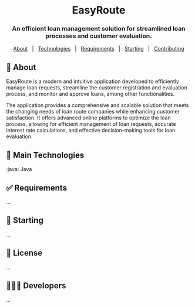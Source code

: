 <div align="center">
  <h1>EasyRoute</h1>
  <h3>An efficient loan management solution for streamlined loan processes and customer evaluation.</h3>
</div>

<!--
<p align="center">
  <a href="https://github.com/ManuelMatancero/EasyRoute/fork" target="_blank">
    <img src="https://img.shields.io/github/forks//loan-route-management-app?" alt="Badge showing the total number of project forks"/>
  </a>

  <a href="https://github.com/ManuelMatancero/EasyRoute/stargazers" target="_blank">
    <img src="https://img.shields.io/github/stars/ManuelMatancero/EasyRoute?" alt="Badge showing the total number of project stars"/>
  </a>

  <a href="https://github.com/ManuelMatancero/EasyRoute/commits/main" target="_blank">
    <img src="https://img.shields.io/github/commit-activity/m/ManuelMatancero/EasyRoute?" alt="Badge showing average commit frequency per month"/>
  </a>

  <a href="https://github.com/ManuelMatancero/EasyRoute/commits/main" target="_blank">
    <img src="https://img.shields.io/github/last-commit/ManuelMatancero/EasyRoute?" alt="Badge showing the date of the last commit"/>
  </a>

  <a href="https://github.com/ManuelMatancero/EasyRoute/issues" target="_blank">
    <img src="https://img.shields.io/github/issues/ManuelMatancero/EasyRoute?" alt="Badge showing the total number of project issues"/>
  </a>

  <a href="https://github.com/ManuelMatancero/EasyRoute/pulls" target="_blank">
    <img src="https://img.shields.io/github/issues-pr/ManuelMatancero/EasyRoute?" alt="Badge showing the total number of project pull-requests"/>
  </a>

  <a href="https://github.com/ManuelMatancero/EasyRoute/LICENSE.md" target="_blank">
    <img alt="Badge showing project license type" src="https://img.shields.io/github/license/ManuelMatancero/EasyRoute?color=f85149">
  </a>
</p>
-->

<p align="center">
  <a href="#dart-about">About</a> &#xa0; | &#xa0;
  <a href="#rocket-main-technologies">Technologies</a> &#xa0; | &#xa0;
  <a href="#white_check_mark-requirements">Requirements</a> &#xa0; | &#xa0;
  <a href="#checkered_flag-starting">Starting</a> &#xa0; | &#xa0;
  <a href="https://github.com/ManuelMatancero/loan-route-management-app">Contributing</a>
</p>

## :dart: About

EasyRoute is a modern and intuitive application developed to efficiently manage loan requests, streamline the customer registration and evaluation process, and monitor and approve loans, among other functionalities.

The application provides a comprehensive and scalable solution that meets the changing needs of loan route companies while enhancing customer satisfaction. It offers advanced online platforms to optimize the loan process, allowing for efficient management of loan requests, accurate interest rate calculations, and effective decision-making tools for loan evaluation.

## :rocket: Main Technologies

:java: Java

## :white_check_mark: Requirements

...

## :checkered_flag: Starting

...

## :memo: License

...

## 👨🏻‍🚀 Developers

...
